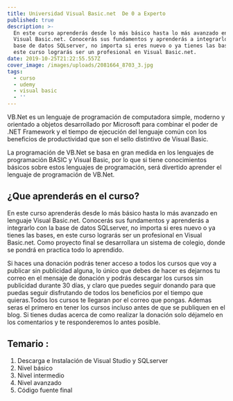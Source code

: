 ```yaml
---
title: Universidad Visual Basic.net  De 0 a Experto
published: true
description: >-
  En este curso aprenderás desde lo más básico hasta lo más avanzado en lenguaje
  Visual Basic.net. Conocerás sus fundamentos y aprenderás a integrarlo con la
  base de datos SQLserver, no importa si eres nuevo o ya tienes las bases, en
  este curso lograrás ser un profesional en Visual Basic.net. 
date: 2019-10-25T21:22:55.557Z
cover_image: /images/uploads/2081664_8703_3.jpg
tags:
  - curso
  - udemy
  - visual basic
  - ''
---
```

VB.Net es un lenguaje de programación de computadora simple, moderno y orientado a objetos desarrollado por Microsoft para combinar el poder de .NET Framework y el tiempo de ejecución del lenguaje común con los beneficios de productividad que son el sello distintivo de Visual Basic. 

La programación de VB.Net se basa en gran medida en los lenguajes de programación BASIC y Visual Basic, por lo que si tiene conocimientos básicos sobre estos lenguajes de programación, será divertido aprender el lenguaje de programación de VB.Net.

## ¿Que aprenderás en el curso?

En este curso aprenderás desde lo más básico hasta lo más avanzado en lenguaje Visual Basic.net. Conocerás sus fundamentos y aprenderás a integrarlo con la base de datos SQLserver, no importa si eres nuevo o ya tienes las bases, en este curso lograrás ser un profesional en Visual Basic.net. Como proyecto final se desarrollara un sistema de colegio, donde se pondrá en practica todo lo aprendido.

Si haces una donación podrás tener acceso a todos los cursos que voy a publicar sin publicidad alguna, lo único que debes de hacer es dejarnos tu correo en el mensaje de donación y podrás descargar los cursos sin publicidad durante 30 días, y claro que puedes seguir donando para que puedas seguir disfrutando de todos los beneficios por el tiempo que quieras.Todos los cursos te llegaran por el correo que pongas. Ademas seras el primero en tener los cursos incluso antes de que se publiquen en el blog. Si tienes dudas acerca de como realizar la donación solo déjamelo en los comentarios y te responderemos lo antes posible.

## Temario :

1. Descarga e Instalación de Visual Studio y SQLserver
2. Nivel básico
3. Nivel intermedio
4. Nivel avanzado
5. Código fuente final

